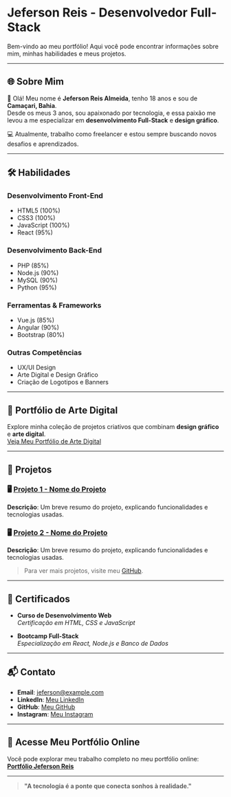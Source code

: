 
# Jeferson Reis - Desenvolvedor Full-Stack

Bem-vindo ao meu portfólio! Aqui você pode encontrar informações sobre mim, minhas habilidades e meus projetos.

---

## 🌐 **Sobre Mim**

👋 Olá! Meu nome é **Jeferson Reis Almeida**, tenho 18 anos e sou de **Camaçari, Bahia**.  
Desde os meus 3 anos, sou apaixonado por tecnologia, e essa paixão me levou a me especializar em **desenvolvimento Full-Stack** e **design gráfico**. 

💻 Atualmente, trabalho como freelancer e estou sempre buscando novos desafios e aprendizados.

---

## 🛠️ **Habilidades**

### **Desenvolvimento Front-End**
- HTML5 (100%)
- CSS3 (100%)
- JavaScript (100%)
- React (95%)

### **Desenvolvimento Back-End**
- PHP (85%)
- Node.js (90%)
- MySQL (90%)
- Python (95%)

### **Ferramentas & Frameworks**
- Vue.js (85%)
- Angular (90%)
- Bootstrap (80%)

### **Outras Competências**
- UX/UI Design
- Arte Digital e Design Gráfico
- Criação de Logotipos e Banners

---

## 🎨 **Portfólio de Arte Digital**

Explore minha coleção de projetos criativos que combinam **design gráfico** e **arte digital**.  
[Veja Meu Portfólio de Arte Digital](https://jefersonreis-github-io.vercel.app/Artistadigital.html)

---

## 📂 **Projetos**

### 🖥️ [Projeto 1 - Nome do Projeto](https://github.com/Jeffinp/Projeto1)
**Descrição**: Um breve resumo do projeto, explicando funcionalidades e tecnologias usadas.

### 🖥️ [Projeto 2 - Nome do Projeto](https://github.com/Jeffinp/Projeto2)
**Descrição**: Um breve resumo do projeto, explicando funcionalidades e tecnologias usadas.

> Para ver mais projetos, visite meu [GitHub](https://github.com/Jeffinp).

---

## 📄 **Certificados**

- **Curso de Desenvolvimento Web**  
  *Certificação em HTML, CSS e JavaScript*

- **Bootcamp Full-Stack**  
  *Especialização em React, Node.js e Banco de Dados*

---

## 📬 **Contato**

- **Email**: [jeferson@example.com](mailto:jeferson@example.com)  
- **LinkedIn**: [Meu LinkedIn](https://www.linkedin.com/in/jeferson-reis-877a942b7/)  
- **GitHub**: [Meu GitHub](https://github.com/Jeffinp)  
- **Instagram**: [Meu Instagram](https://www.instagram.com/jeffinx___/)  

---

## 🌟 **Acesse Meu Portfólio Online**

Você pode explorar meu trabalho completo no meu portfólio online:  
[**Portfólio Jeferson Reis**](https://jefersonreis-github-io.vercel.app/)

---

> **"A tecnologia é a ponte que conecta sonhos à realidade."**